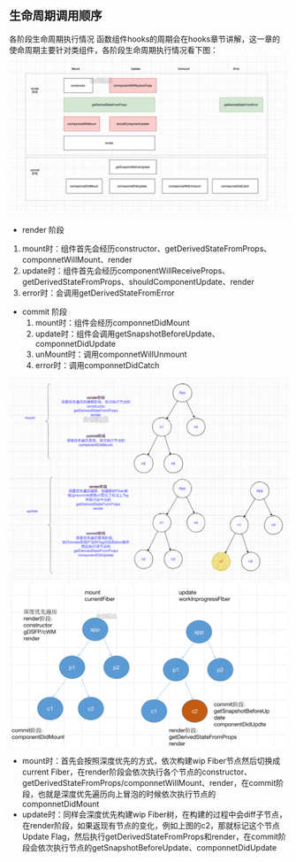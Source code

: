 ## 生命周期调用顺序
各阶段生命周期执行情况
函数组件hooks的周期会在hooks章节讲解，这一章的使命周期主要针对类组件，各阶段生命周期执行情况看下图：
![lifecycle](./images/lifecycle-classComponent.jpg)

* render 阶段
1. mount时：组件首先会经历constructor、getDerivedStateFromProps、componnetWillMount、render
2. update时：组件首先会经历componentWillReceiveProps、getDerivedStateFromProps、shouldComponentUpdate、render
3. error时：会调用getDerivedStateFromError
* commit 阶段
  1. mount时：组件会经历componnetDidMount
  2. update时：组件会调用getSnapshotBeforeUpdate、componnetDidUpdate
  3. unMount时：调用componnetWillUnmount
  4. error时：调用componnetDidCatch

![order](./images/lifecycle-mountAndUpdate.jpg)
![order](./images/lifecycle-node.jpg)

* mount时：首先会按照深度优先的方式，依次构建wip Fiber节点然后切换成current Fiber，在render阶段会依次执行各个节点的constructor、getDerivedStateFromProps/componnetWillMount、render，在commit阶段，也就是深度优先遍历向上冒泡的时候依次执行节点的componnetDidMount
* update时：同样会深度优先构建wip Fiber树，在构建的过程中会diff子节点，在render阶段，如果返现有节点的变化，例如上图的c2，那就标记这个节点Update Flag，然后执行getDerivedStateFromProps和render，在commit阶段会依次执行节点的getSnapshotBeforeUpdate、componnetDidUpdate
